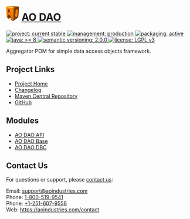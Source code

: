 # [<img src="ao-logo.png" alt="AO Logo" width="35" height="40">](https://github.com/aoindustries) [AO DAO](https://github.com/aoindustries/ao-dao)
<p>
	<a href="https://aoindustries.com/life-cycle#project-current-stable">
		<img src="https://aoindustries.com/ao-badges/project-current-stable.svg" alt="project: current stable" />
	</a>
	<a href="https://aoindustries.com/life-cycle#management-production">
		<img src="https://aoindustries.com/ao-badges/management-production.svg" alt="management: production" />
	</a>
	<a href="https://aoindustries.com/life-cycle#packaging-active">
		<img src="https://aoindustries.com/ao-badges/packaging-active.svg" alt="packaging: active" />
	</a>
	<br />
	<a href="https://docs.oracle.com/javase/8/docs/api/">
		<img src="https://aoindustries.com/ao-badges/java-8.svg" alt="java: &gt;= 8" />
	</a>
	<a href="http://semver.org/spec/v2.0.0.html">
		<img src="https://aoindustries.com/ao-badges/semver-2.0.0.svg" alt="semantic versioning: 2.0.0" />
	</a>
	<a href="https://www.gnu.org/licenses/lgpl-3.0">
		<img src="https://aoindustries.com/ao-badges/license-lgpl-3.0.svg" alt="license: LGPL v3" />
	</a>
</p>

Aggregator POM for simple data access objects framework.

## Project Links
* [Project Home](https://aoindustries.com/ao-dao/)
* [Changelog](https://aoindustries.com/ao-dao/changelog)
* [Maven Central Repository](https://search.maven.org/artifact/com.aoindustries/ao-dao)
* [GitHub](https://github.com/aoindustries/ao-dao)

## Modules
* [AO DAO API](https://github.com/aoindustries/ao-dao-api)
* [AO DAO Base](https://github.com/aoindustries/ao-dao-base)
* [AO DAO DBC](https://github.com/aoindustries/ao-dao-dbc)

## Contact Us
For questions or support, please [contact us](https://aoindustries.com/contact):

Email: [support@aoindustries.com](mailto:support@aoindustries.com)  
Phone: [1-800-519-9541](tel:1-800-519-9541)  
Phone: [+1-251-607-9556](tel:+1-251-607-9556)  
Web: https://aoindustries.com/contact
